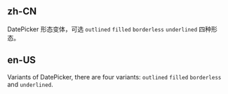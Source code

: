 ## zh-CN

DatePicker 形态变体，可选 `outlined` `filled` `borderless` `underlined` 四种形态。

## en-US

Variants of DatePicker, there are four variants: `outlined` `filled` `borderless` and `underlined`.
